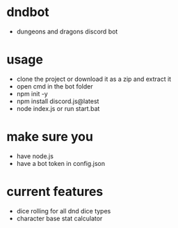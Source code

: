 # dndbot
- dungeons and dragons discord bot

# usage
- clone the project or download it as a zip and extract it
- open cmd in the bot folder
- npm init -y
- npm install discord.js@latest
- node index.js or run start.bat

# make sure you
- have node.js 
- have a bot token in config.json

# current features
- dice rolling for all dnd dice types
- character base stat calculator
